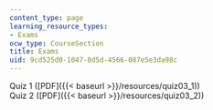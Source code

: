 ```yaml
---
content_type: page
learning_resource_types:
- Exams
ocw_type: CourseSection
title: Exams
uid: 9cd525d0-1047-8d5d-4566-087e5e3da98c
---
```


Quiz 1 ([PDF]({{< baseurl >}}/resources/quiz03_1))  
Quiz 2 ([PDF]({{< baseurl >}}/resources/quiz03_2))